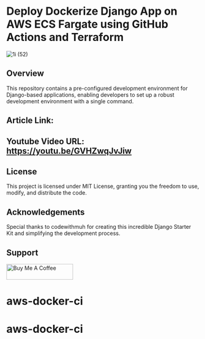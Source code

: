 # Deploy Dockerize Django App on AWS ECS Fargate using GitHub Actions and Terraform

![1i (52)](https://github.com/codewithmuh/django-aws-ecs-terraform/assets/51082957/c8adc871-cb40-4dfe-bf76-d8c732290b12)



## Overview

This repository contains a pre-configured development environment for Django-based applications, enabling developers to set up a robust development environment with a single command.

## Article Link: 
## Youtube Video URL: https://youtu.be/GVHZwqJvJiw

   
## License
This project is licensed under MIT License, granting you the freedom to use, modify, and distribute the code.

## Acknowledgements
Special thanks to codewithmuh for creating this incredible Django Starter Kit and simplifying the development process.

## Support
<a href="https://www.buymeacoffee.com/codewithmuh" target="_blank"><img src="https://cdn.buymeacoffee.com/buttons/default-yellow.png" alt="Buy Me A Coffee" height="41" width="174"></a>

# aws-docker-ci
# aws-docker-ci
